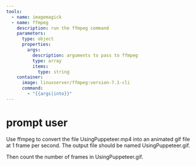 ```yaml
---
tools:
  - name: imagemagick
  - name: ffmpeg
    description: run the ffmpeg command
    parameters:
      type: object
      properties:
        args:
          description: arguments to pass to ffmpeg
          type: array
          items:
            type: string
    container:
      image: linuxserver/ffmpeg:version-7.1-cli
      command:
        - "{{args|into}}"
---
```


# prompt user

Use ffmpeg to convert the file UsingPuppeteer.mp4 into an animated gif file at 1 frame per second.
The output file should be named UsingPuppeteer.gif.

Then count the number of frames in UsingPuppeteer.gif.
